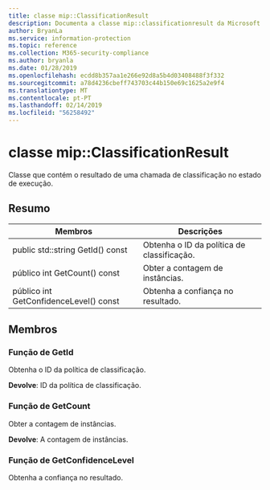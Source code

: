 ```yaml
---
title: classe mip::ClassificationResult
description: Documenta a classe mip::classificationresult da Microsoft Information Protection (MIP) SDK.
author: BryanLa
ms.service: information-protection
ms.topic: reference
ms.collection: M365-security-compliance
ms.author: bryanla
ms.date: 01/28/2019
ms.openlocfilehash: ecdd8b357aa1e266e92d8a5b4d03408488f3f332
ms.sourcegitcommit: a78d4236cbeff743703c44b150e69c1625a2e9f4
ms.translationtype: MT
ms.contentlocale: pt-PT
ms.lasthandoff: 02/14/2019
ms.locfileid: "56258492"
---
```

# <a name="class-mipclassificationresult"></a>classe mip::ClassificationResult 
Classe que contém o resultado de uma chamada de classificação no estado de execução.
  
## <a name="summary"></a>Resumo
 Membros                        | Descrições                                
--------------------------------|---------------------------------------------
public std::string GetId() const  |  Obtenha o ID da política de classificação.
público int GetCount() const  |  Obter a contagem de instâncias.
público int GetConfidenceLevel() const  |  Obtenha a confiança no resultado.
  
## <a name="members"></a>Membros
  
### <a name="getid-function"></a>Função de GetId
Obtenha o ID da política de classificação.

  
**Devolve**: ID da política de classificação.
  
### <a name="getcount-function"></a>Função de GetCount
Obter a contagem de instâncias.

  
**Devolve**: A contagem de instâncias.
  
### <a name="getconfidencelevel-function"></a>Função de GetConfidenceLevel
Obtenha a confiança no resultado.
